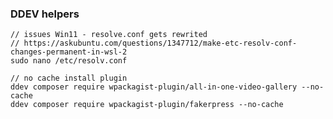 ### DDEV helpers

    // issues Win11 - resolve.conf gets rewrited
    // https://askubuntu.com/questions/1347712/make-etc-resolv-conf-changes-permanent-in-wsl-2
    sudo nano /etc/resolv.conf

    // no cache install plugin 
    ddev composer require wpackagist-plugin/all-in-one-video-gallery --no-cache
    ddev composer require wpackagist-plugin/fakerpress --no-cache
